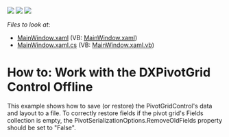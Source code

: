 <!-- default badges list -->
![](https://img.shields.io/endpoint?url=https://codecentral.devexpress.com/api/v1/VersionRange/128579030/10.1.4%2B)
[![](https://img.shields.io/badge/Open_in_DevExpress_Support_Center-FF7200?style=flat-square&logo=DevExpress&logoColor=white)](https://supportcenter.devexpress.com/ticket/details/E2124)
[![](https://img.shields.io/badge/📖_How_to_use_DevExpress_Examples-e9f6fc?style=flat-square)](https://docs.devexpress.com/GeneralInformation/403183)
<!-- default badges end -->
<!-- default file list -->
*Files to look at*:

* [MainWindow.xaml](./CS/HowToWorkOffline/MainWindow.xaml) (VB: [MainWindow.xaml](./VB/HowToWorkOffline/MainWindow.xaml))
* [MainWindow.xaml.cs](./CS/HowToWorkOffline/MainWindow.xaml.cs) (VB: [MainWindow.xaml.vb](./VB/HowToWorkOffline/MainWindow.xaml.vb))
<!-- default file list end -->
# How to: Work with the DXPivotGrid Control Offline


<p>This example shows how to save (or restore) the PivotGridControl's data and layout to a file. To correctly restore fields if the pivot grid's Fields collection is empty, the PivotSerializationOptions.RemoveOldFields property should be set to "False".</p>

<br/>



